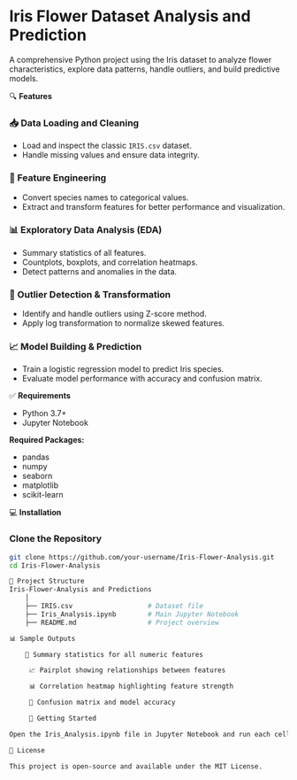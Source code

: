 # Iris Flower Dataset Analysis and Prediction

A comprehensive Python project using the Iris dataset to analyze flower characteristics, explore data patterns, handle outliers, and build predictive models.


🔍 **Features**

### 📥 Data Loading and Cleaning
- Load and inspect the classic `IRIS.csv` dataset.
- Handle missing values and ensure data integrity.

### 🧠 Feature Engineering
- Convert species names to categorical values.
- Extract and transform features for better performance and visualization.

### 📊 Exploratory Data Analysis (EDA)
- Summary statistics of all features.
- Countplots, boxplots, and correlation heatmaps.
- Detect patterns and anomalies in the data.

### 🚫 Outlier Detection & Transformation
- Identify and handle outliers using Z-score method.
- Apply log transformation to normalize skewed features.

### 📈 Model Building & Prediction
- Train a logistic regression model to predict Iris species.
- Evaluate model performance with accuracy and confusion matrix.


✅ **Requirements**

- Python 3.7+
- Jupyter Notebook

**Required Packages:**
- pandas  
- numpy  
- seaborn  
- matplotlib  
- scikit-learn


💻 **Installation**

### Clone the Repository
```bash
git clone https://github.com/your-username/Iris-Flower-Analysis.git
cd Iris-Flower-Analysis

📁 Project Structure
Iris-Flower-Analysis and Predictions
    │
    ├── IRIS.csv                   # Dataset file
    ├── Iris_Analysis.ipynb        # Main Jupyter Notebook
    ├── README.md                  # Project overview

📊 Sample Outputs

    🔹 Summary statistics for all numeric features

     📈 Pairplot showing relationships between features

     📊 Correlation heatmap highlighting feature strength

     🎯 Confusion matrix and model accuracy

     🚀 Getting Started

Open the Iris_Analysis.ipynb file in Jupyter Notebook and run each cell step-by-step to perform the full analysis and prediction process.

📌 License

This project is open-source and available under the MIT License.

